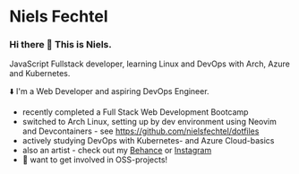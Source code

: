 # Niels Fechtel
### Hi there 👋 This is Niels. 
JavaScript Fullstack developer, learning Linux and DevOps with Arch, Azure and Kubernetes. 

⬇️ I'm a Web Developer and aspiring DevOps Engineer.
- recently completed a Full Stack Web Development Bootcamp
- switched to Arch Linux, setting up by dev environment using Neovim and Devcontainers - see https://github.com/nielsfechtel/dotfiles
- actively studying DevOps with Kubernetes- and Azure Cloud-basics
- also an artist - check out my [Behance](https://www.behance.net/nielsfechtel) or [Instagram](https://www.instagram.com/nielsfechtel/)
- 🤝 want to get involved in OSS-projects!
